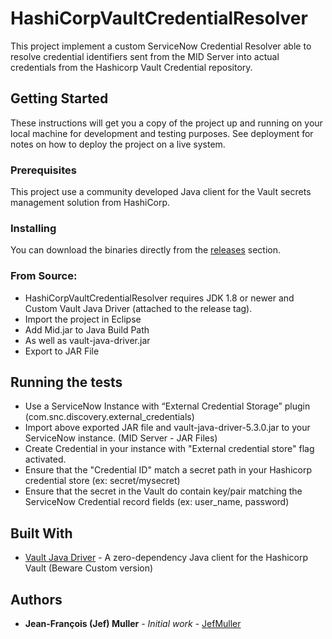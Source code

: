 # HashiCorpVaultCredentialResolver

This project implement a custom ServiceNow Credential Resolver able to resolve credential identifiers sent from the MID Server into actual credentials from the Hashicorp Vault Credential repository. 

## Getting Started

These instructions will get you a copy of the project up and running on your local machine for development and testing purposes. See deployment for notes on how to deploy the project on a live system.

### Prerequisites

This project use a community developed Java client for the Vault secrets management solution from HashiCorp. 

### Installing

You can download the binaries directly from the [releases](https://github.com/JefMuller/HashiCorpVaultCredentialResolver/releases) section.

### From Source:

* HashiCorpVaultCredentialResolver requires JDK 1.8 or newer and Custom Vault Java Driver (attached to the release tag).
* Import the project in Eclipse
* Add Mid.jar to Java Build Path
* As well as vault-java-driver.jar
* Export to JAR File

## Running the tests

* Use a ServiceNow Instance with “External Credential Storage” plugin (com.snc.discovery.external_credentials) 
* Import above exported JAR file and vault-java-driver-5.3.0.jar to your ServiceNow instance. (MID Server - JAR Files)
* Create Credential in your instance with "External credential store" flag activated.
* Ensure that the "Credential ID" match a secret path in your Hashicorp credential store (ex: secret/mysecret)
* Ensure that the secret in the Vault do contain key/pair matching the ServiceNow Credential record fields (ex: user_name, password)

## Built With

* [Vault Java Driver](https://github.com/BetterCloud/vault-java-driver) - A zero-dependency Java client for the Hashicorp Vault (Beware Custom version)

## Authors

* **Jean-François (Jef) Muller** - *Initial work* - [JefMuller](https://www.linkedin.com/in/jef-muller/)
